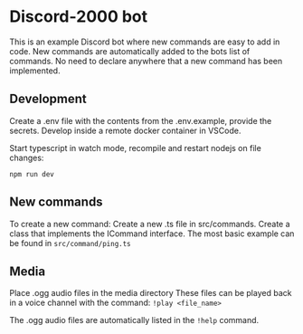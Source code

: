 # Discord-2000 bot
This is an example Discord bot where new commands are easy to add in code. New commands are automatically added to the bots list of commands. No need to declare anywhere that a new command has been implemented.

## Development

Create a .env file with the contents from the .env.example, provide the secrets.
Develop inside a remote docker container in VSCode.

Start typescript in watch mode, recompile and restart nodejs on file changes:

`npm run dev`


## New commands
To create a new command:
Create a new .ts file in src/commands. Create a class that implements the ICommand interface.
The most basic example can be found in ```src/command/ping.ts```

## Media
Place .ogg audio files in the media directory
These files can be played back in a voice channel with the command:
```!play <file_name>```

The .ogg audio files are automatically listed in the ```!help``` command.
